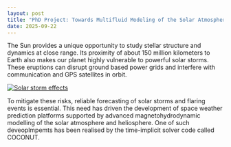 ```yaml
---
layout: post
title: "PhD Project: Towards Multifluid Modeling of the Solar Atmosphere"
date: 2025-09-22
---
```


The Sun provides a unique opportunity to study stellar structure and dynamics at close range. Its proximity of about 150 million kilometers to Earth also makes our planet highly vulnerable to powerful solar storms. These eruptions can disrupt ground based power grids and interfere with communication and GPS satellites in orbit.

<a class="thumb" data-lightbox data-lb-type="image" href="{{ '/assets/img/Space_weather_effects.jpg' | relative_url }}"
  title="Solar storm effects"><img src="{{ '/assets/img/Space_weather_effects.jpg' | relative_url }}" alt="Solar storm effects"></a>

To mitigate these risks, reliable forecasting of solar storms and flaring events is essential. This need has driven the development of space weather prediction platforms supported by advanced magnetohydrodynamic modelling of the solar atmosphere and heliosphere. One of such deveoplmpemts has been realised by the time-implicit solver code called COCONUT. 
